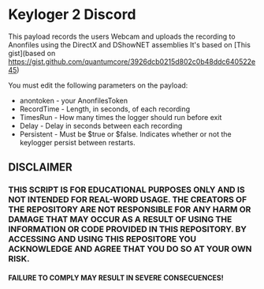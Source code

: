 # Keyloger 2 Discord

This payload records the users Webcam and uploads the recording to Anonfiles using the DirectX and DShowNET assemblies
It's based on [This gist](based on https://gist.github.com/quantumcore/3926dcb0215d802c0b48ddc640522e45)

You must edit the following parameters on the payload:
* anontoken - your AnonfilesToken
* RecordTime - Length, in seconds, of each recording
* TimesRun - How many times the logger should run before exit
* Delay - Delay in seconds between each recording
* Persistent - Must be $true or $false. Indicates whether or not the keylogger persist between restarts.

## DISCLAIMER
### THIS SCRIPT IS FOR EDUCATIONAL PURPOSES ONLY AND IS NOT INTENDED FOR REAL-WORD USAGE. THE CREATORS OF THE REPOSITORY ARE NOT RESPONSIBLE FOR ANY HARM OR DAMAGE THAT MAY OCCUR AS A RESULT OF USING THE INFORMATION OR CODE PROVIDED IN THIS REPOSITORY. BY ACCESSING AND USING THIS REPOSITORE YOU ACKNOWLEDGE AND AGREE THAT YOU DO SO AT YOUR OWN RISK.
#### **FAILURE TO COMPLY MAY RESULT IN SEVERE CONSECUENCES!**